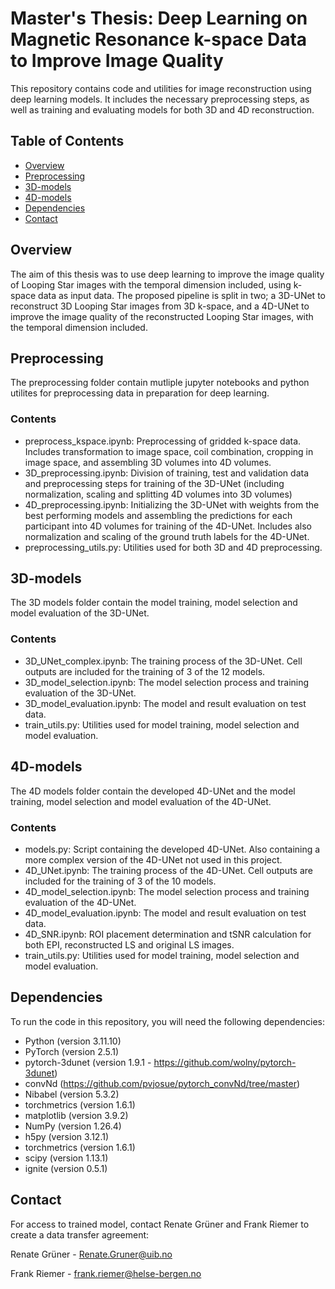 # Master's Thesis: Deep Learning on Magnetic Resonance k-space Data to Improve Image Quality

This repository contains code and utilities for image reconstruction using deep learning models. It includes the necessary 
preprocessing steps, as well as training and evaluating models for both 3D and 4D reconstruction.

## Table of Contents
- [Overview](#overview)
- [Preprocessing](#preprocessing)
- [3D-models](#3d-models)
- [4D-models](#4d-models)
- [Dependencies](#dependencies)
- [Contact](#contact)

## Overview
The aim of this thesis was to use deep learning to improve the image quality of Looping Star images with the temporal dimension included, using k-space data as input data. The proposed pipeline is split in two; a 3D-UNet to reconstruct
3D Looping Star images from 3D k-space, and a 4D-UNet to improve the image quality of the reconstructed Looping Star images, with the temporal dimension included.

## Preprocessing
The preprocessing folder contain mutliple jupyter notebooks and python utilites for preprocessing data in preparation for deep learning. 

### Contents
- preprocess_kspace.ipynb: Preprocessing of gridded k-space data. Includes transformation to image space, coil combination, cropping in image space, and assembling 3D volumes into 4D volumes.
- 3D_preprocessing.ipynb: Division of training, test and validation data and preprocessing steps for training of the 3D-UNet (including normalization, scaling and splitting 4D volumes into 3D volumes)
- 4D_preprocessing.ipynb: Initializing the 3D-UNet with weights from the best performing models and assembling the predictions for each participant into 4D volumes for training of the 4D-UNet. Includes also normalization and scaling of the ground truth labels for the 4D-UNet.
- preprocessing_utils.py: Utilities used for both 3D and 4D preprocessing.

## 3D-models
The 3D models folder contain the model training, model selection and model evaluation of the 3D-UNet.

### Contents
- 3D_UNet_complex.ipynb: The training process of the 3D-UNet. Cell outputs are included for the training of 3 of the 12 models.
- 3D_model_selection.ipynb: The model selection process and training evaluation of the 3D-UNet.
- 3D_model_evaluation.ipynb: The model and result evaluation on test data.
- train_utils.py: Utilities used for model training, model selection and model evaluation.

## 4D-models
The 4D models folder contain the developed 4D-UNet and the model training, model selection and model evaluation of the 4D-UNet.

### Contents
- models.py: Script containing the developed 4D-UNet. Also containing a more complex version of the 4D-UNet not used in this project.
- 4D_UNet.ipynb: The training process of the 4D-UNet. Cell outputs are included for the training of 3 of the 10 models.
- 4D_model_selection.ipynb: The model selection process and training evaluation of the 4D-UNet.
- 4D_model_evaluation.ipynb: The model and result evaluation on test data.
- 4D_SNR.ipynb: ROI placement determination and tSNR calculation for both EPI, reconstructed LS and original LS images.
- train_utils.py: Utilities used for model training, model selection and model evaluation.

## Dependencies
To run the code in this repository, you will need the following dependencies:
- Python (version 3.11.10)
- PyTorch (version 2.5.1)
- pytorch-3dunet (version 1.9.1 - https://github.com/wolny/pytorch-3dunet)
- convNd (https://github.com/pvjosue/pytorch_convNd/tree/master)
- Nibabel (version 5.3.2)
- torchmetrics (version 1.6.1)
- matplotlib (version 3.9.2)
- NumPy (version 1.26.4)
- h5py (version 3.12.1)
- torchmetrics (version 1.6.1)
- scipy (version 1.13.1)
- ignite (version 0.5.1)

## Contact
For access to trained model, contact Renate Grüner and Frank Riemer to create a data transfer agreement:

Renate Grüner - Renate.Gruner@uib.no

Frank Riemer - frank.riemer@helse-bergen.no
